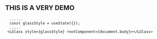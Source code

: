 ## THIS IS A VERY DEMO
```
  ......
  const glassStyle = useState({});
  .....
 <LGlass style={glassStyle} rootComponent={document.body}></LGlass>
 ```